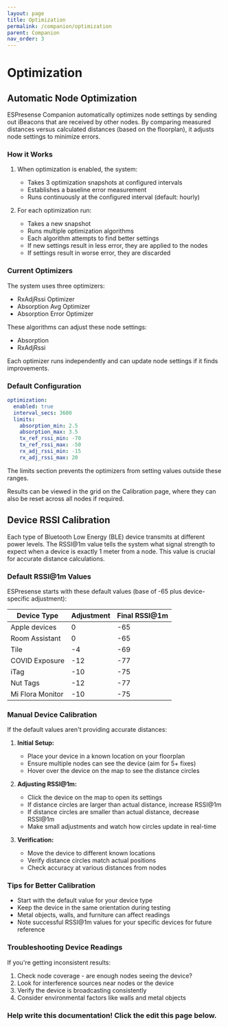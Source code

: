```yaml
---
layout: page
title: Optimization
permalink: /companion/optimization
parent: Companion
nav_order: 3
---
```


# Optimization

## Automatic Node Optimization

ESPresense Companion automatically optimizes node settings by sending out iBeacons that are received by other nodes. By comparing measured distances versus calculated distances (based on the floorplan), it adjusts node settings to minimize errors.

### How it Works

1. When optimization is enabled, the system:
   - Takes 3 optimization snapshots at configured intervals
   - Establishes a baseline error measurement
   - Runs continuously at the configured interval (default: hourly)

2. For each optimization run:
   - Takes a new snapshot
   - Runs multiple optimization algorithms
   - Each algorithm attempts to find better settings
   - If new settings result in less error, they are applied to the nodes
   - If settings result in worse error, they are discarded

### Current Optimizers
The system uses three optimizers:
- RxAdjRssi Optimizer
- Absorption Avg Optimizer
- Absorption Error Optimizer

These algorithms can adjust these node settings:
- Absorption
- RxAdjRssi

Each optimizer runs independently and can update node settings if it finds improvements.

### Default Configuration

```yaml
optimization:
  enabled: true
  interval_secs: 3600
  limits:
    absorption_min: 2.5
    absorption_max: 3.5
    tx_ref_rssi_min: -70
    tx_ref_rssi_max: -50
    rx_adj_rssi_min: -15
    rx_adj_rssi_max: 20
```

The limits section prevents the optimizers from setting values outside these ranges.

Results can be viewed in the grid on the Calibration page, where they can also be reset across all nodes if required.

## Device RSSI Calibration

Each type of Bluetooth Low Energy (BLE) device transmits at different power levels. The RSSI@1m value tells the system what signal strength to expect when a device is exactly 1 meter from a node. This value is crucial for accurate distance calculations.

### Default RSSI@1m Values
ESPresense starts with these default values (base of -65 plus device-specific adjustment):

| Device Type | Adjustment | Final RSSI@1m |
|------------|------------|---------------|
| Apple devices | 0 | -65 |
| Room Assistant | 0 | -65 |
| Tile | -4 | -69 |
| COVID Exposure | -12 | -77 |
| iTag | -10 | -75 |
| Nut Tags | -12 | -77 |
| Mi Flora Monitor | -10 | -75 |

### Manual Device Calibration
If the default values aren't providing accurate distances:

1. **Initial Setup:**
   - Place your device in a known location on your floorplan
   - Ensure multiple nodes can see the device (aim for 5+ fixes)
   - Hover over the device on the map to see the distance circles

2. **Adjusting RSSI@1m:**
   - Click the device on the map to open its settings
   - If distance circles are larger than actual distance, increase RSSI@1m
   - If distance circles are smaller than actual distance, decrease RSSI@1m
   - Make small adjustments and watch how circles update in real-time

3. **Verification:**
   - Move the device to different known locations
   - Verify distance circles match actual positions
   - Check accuracy at various distances from nodes

### Tips for Better Calibration
- Start with the default value for your device type
- Keep the device in the same orientation during testing
- Metal objects, walls, and furniture can affect readings
- Note successful RSSI@1m values for your specific devices for future reference

### Troubleshooting Device Readings
If you're getting inconsistent results:
1. Check node coverage - are enough nodes seeing the device?
2. Look for interference sources near nodes or the device
3. Verify the device is broadcasting consistently
4. Consider environmental factors like walls and metal objects

### Help write this documentation! Click the edit this page below.
